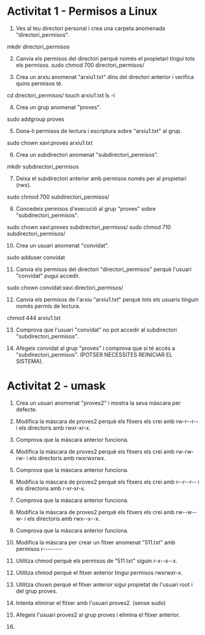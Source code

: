 # Activitat 1 - Permisos a Linux

1. Ves al teu directori personal i crea una carpeta anomenada "directori_permisos".

mkdir directori_permisos

2. Canvia els permisos del directori perquè només el propietari tingui tots els permisos.
sudo chmod 700 directori_permisos/

3. Crea un arxiu anomenat "arxiu1.txt" dins del directori anterior i verifica quins permisos té.

cd directori_permisos/
touch arxiu1.txt
ls -l

4. Crea un grup anomenat "proves".

sudo addgroup proves
 
5. Dona-li permisos de lectura i escriptura sobre "arxiu1.txt" al grup.

sudo chown xavi:proves arxiu1.txt

6. Crea un subdirectori anomenat "subdirectori_permisos".  

mkdir subdirectori_permisos

7. Deixa el subdirectori anterior amb permisos només per al propietari (rwx).  

sudo chmod 700 subdirectori_permisos/

8. Concedeix permisos d'execució al grup "proves" sobre "subdirectori_permisos".

sudo chown xavi:proves subdirectori_permisos/
sudo chmod 710 subdirectori_permisos/

10. Crea un usuari anomenat "convidat".

sudo adduser convidat

11. Canvia els permisos del directori "directori_permisos" perquè l'usuari "convidat" pugui accedir.

sudo chown convidat:xavi directori_permisos/

12. Canvia els permisos de l'arxiu "arxiu1.txt" perquè tots els usuaris tinguin només permís de lectura.

chmod 444 arxiu1.txt

13.  Comprova que l'usuari "convidat" no pot accedir al subdirectori "subdirectori_permisos".


14.  Afegeix convidat al grup "proves" i comprova que sí té accés a "subdirectori_permisos". (POTSER NECESSITES REINICIAR EL SISTEMA).

# Activitat 2 - umask

1. Crea un usuari anomenat "proves2" i mostra la seva màscara per defecte.
2. Modifica la màscara de proves2 perquè els fitxers els crei amb rw-r--r-- i els directoris amb rwxr-xr-x.
3. Comprova que la màscara anterior funciona.
4. Modifica la màscara de proves2 perquè els fitxers els crei amb rw-rw-rw- i els directoris amb rwxrwxrwx.
5. Comprova que la màscara anterior funciona.
6. Modifica la màscara de proves2 perquè els fitxers els crei amb r--r--r-- i els directoris amb r-xr-xr-x.
7. Comprova que la màscara anterior funciona.
8. Modifica la màscara de proves2 perquè els fitxers els crei amb rw--w--w- i els directoris amb rwx--x--x.
9. Comprova que la màscara anterior funciona.
10. Modifica la màscara per crear un fitxer anomenat "511.txt" amb permisos r--------
11. Utilitza chmod perquè els permisos de "511.txt" siguin r-x--x--x.
12. Utilitza chmod perquè el fitxer anterior tingui permisos rwxrwxr-x.
13. Utilitza chown perquè el fitxer anterior sigui propietat de l'usuari root i del grup proves.
14. Intenta eliminar el fitxer amb l'usuari proves2. (sense sudo)
15. Afegeix l'usuari proves2 al grup proves i elimina el fitxer anterior.

16. 
